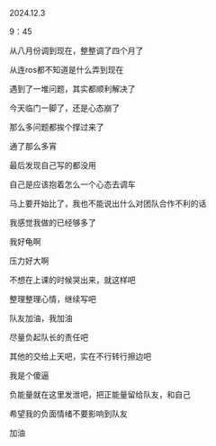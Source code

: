 2024.12.3

9：45

从八月份调到现在，整整调了四个月了

从连ros都不知道是什么弄到现在

遇到了一堆问题，其实都顺利解决了

今天临门一脚了，还是心态崩了

那么多问题都挨个撑过来了

通了那么多宵

最后发现自己写的都没用

自己是应该抱着怎么一个心态去调车

马上要开始比了，我也不能说出什么对团队合作不利的话

我感觉我做的已经够多了

我好龟啊

压力好大啊

不想在上课的时候哭出来，就这样吧

整理整理心情，继续写吧

队友加油，我加油

尽量负起队长的责任吧

其他的交给上天吧，实在不行转行擦边吧

我是个傻逼

负能量就在这里发泄吧，把正能量留给队友，和自己

希望我的负面情绪不要影响到队友

加油
